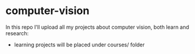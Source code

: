 # computer-vision
In this repo I'll upload all my projects about computer vision, both learn and research:
- learning projects will be placed under courses/ folder
